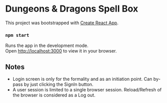 # Dungeons & Dragons Spell Box

This project was bootstrapped with [Create React App](https://github.com/facebook/create-react-app).

### `npm start`

Runs the app in the development mode.\
Open [http://localhost:3000](http://localhost:3000) to view it in your browser.


## Notes

* Login screen is only for the formality and as an initiation point. Can by-pass by just clicking the SignIn button.
* A user session is limited to a single browser session. Reload/Refresh of the browser is considered as a Log out. 

